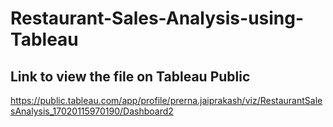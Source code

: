 # Restaurant-Sales-Analysis-using-Tableau

## Link to view the file on Tableau Public

https://public.tableau.com/app/profile/prerna.jaiprakash/viz/RestaurantSalesAnalysis_17020115970190/Dashboard2
